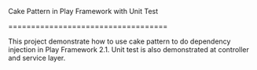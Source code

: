 Cake Pattern in Play Framework with Unit Test

===================================

This project demonstrate how to use cake pattern to do dependency injection in Play Framework 2.1. Unit test is also demonstrated at controller and service layer.

